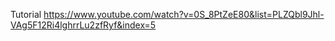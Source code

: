 Tutorial 
https://www.youtube.com/watch?v=0S_8PtZeE80&list=PLZQbl9Jhl-VAg5F12Ri4lghrrLu2zfRyf&index=5